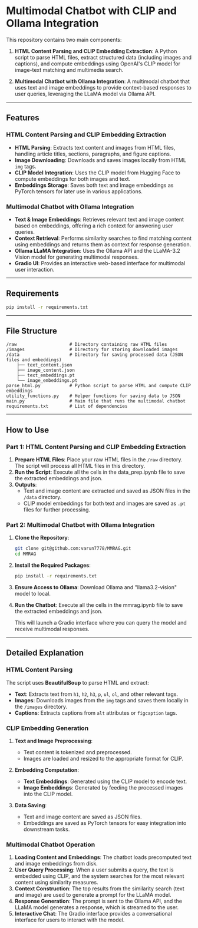 # Multimodal Chatbot with CLIP and Ollama Integration

This repository contains two main components:

1. **HTML Content Parsing and CLIP Embedding Extraction**: A Python script to parse HTML files, extract structured data (including images and captions), and compute embeddings using OpenAI's CLIP model for image-text matching and multimedia search.
   
2. **Multimodal Chatbot with Ollama Integration**: A multimodal chatbot that uses text and image embeddings to provide context-based responses to user queries, leveraging the LLaMA model via Ollama API.

---

## Features

### HTML Content Parsing and CLIP Embedding Extraction
- **HTML Parsing**: Extracts text content and images from HTML files, handling article titles, sections, paragraphs, and figure captions.
- **Image Downloading**: Downloads and saves images locally from HTML `img` tags.
- **CLIP Model Integration**: Uses the CLIP model from Hugging Face to compute embeddings for both images and text.
- **Embeddings Storage**: Saves both text and image embeddings as PyTorch tensors for later use in various applications.

### Multimodal Chatbot with Ollama Integration
- **Text & Image Embeddings**: Retrieves relevant text and image content based on embeddings, offering a rich context for answering user queries.
- **Context Retrieval**: Performs similarity searches to find matching content using embeddings and returns them as context for response generation.
- **Ollama LLaMA Integration**: Uses the Ollama API and the LLaMA-3.2 Vision model for generating multimodal responses.
- **Gradio UI**: Provides an interactive web-based interface for multimodal user interaction.

---

## Requirements

```bash
pip install -r requirements.txt
```
---

## File Structure

```
/raw                    # Directory containing raw HTML files
/images                 # Directory for storing downloaded images
/data                   # Directory for saving processed data (JSON files and embeddings)
    ├── text_content.json
    ├── image_content.json
    ├── text_embeddings.pt
    └── image_embeddings.pt
parse_html.py           # Python script to parse HTML and compute CLIP embeddings
utility_functions.py    # Helper functions for saving data to JSON
main.py                 # Main file that runs the multimodal chatbot
requirements.txt        # List of dependencies
```

---

## How to Use

### Part 1: HTML Content Parsing and CLIP Embedding Extraction

1. **Prepare HTML Files**: Place your raw HTML files in the `/raw` directory. The script will process all HTML files in this directory.
2. **Run the Script**: Execute all the cells in the data_prep.ipynb file to save the extracted embeddings and json.
3. **Outputs**:
   - Text and image content are extracted and saved as JSON files in the `/data` directory.
   - CLIP model embeddings for both text and images are saved as `.pt` files for further processing.

### Part 2: Multimodal Chatbot with Ollama Integration

1. **Clone the Repository**:
   ```bash
   git clone git@github.com:varun7778/MMRAG.git
   cd MMRAG
   ```

2. **Install the Required Packages**:
   ```bash
   pip install -r requirements.txt
   ```

3. **Ensure Access to Ollama**: Download Ollama and "llama3.2-vision" model to local.

4. **Run the Chatbot**: Execute all the cells in the mmrag.ipynb file to save the extracted embeddings and json.

   This will launch a Gradio interface where you can query the model and receive multimodal responses.

---

## Detailed Explanation

### HTML Content Parsing

The script uses **BeautifulSoup** to parse HTML and extract:
- **Text**: Extracts text from `h1`, `h2`, `h3`, `p`, `ul`, `ol`, and other relevant tags.
- **Images**: Downloads images from the `img` tags and saves them locally in the `/images` directory.
- **Captions**: Extracts captions from `alt` attributes or `figcaption` tags.

### CLIP Embedding Generation

1. **Text and Image Preprocessing**:
   - Text content is tokenized and preprocessed.
   - Images are loaded and resized to the appropriate format for CLIP.

2. **Embedding Computation**:
   - **Text Embeddings**: Generated using the CLIP model to encode text.
   - **Image Embeddings**: Generated by feeding the processed images into the CLIP model.

3. **Data Saving**:
   - Text and image content are saved as JSON files.
   - Embeddings are saved as PyTorch tensors for easy integration into downstream tasks.

### Multimodal Chatbot Operation

1. **Loading Content and Embeddings**: The chatbot loads precomputed text and image embeddings from disk.
2. **User Query Processing**: When a user submits a query, the text is embedded using CLIP, and the system searches for the most relevant content using similarity measures.
3. **Context Construction**: The top results from the similarity search (text and image) are used to generate a prompt for the LLaMA model.
4. **Response Generation**: The prompt is sent to the Ollama API, and the LLaMA model generates a response, which is streamed to the user.
5. **Interactive Chat**: The Gradio interface provides a conversational interface for users to interact with the model.
